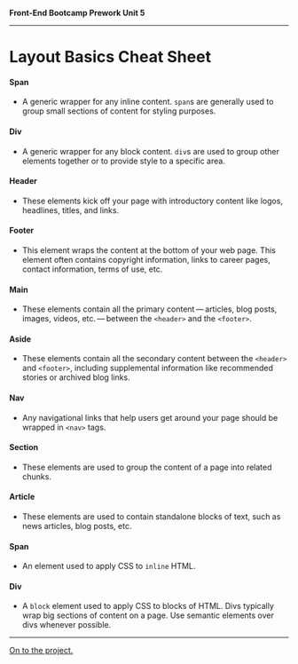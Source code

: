 **Front-End Bootcamp Prework Unit 5**

---

# Layout Basics Cheat Sheet

#### Span
* A generic wrapper for any inline content. `span`s are generally used to group small sections of content for styling purposes.

#### Div
* A generic wrapper for any block content. `div`s are used to group other elements together or to provide style to a specific area.

#### Header
* These elements kick off your page with introductory content like logos, headlines, titles, and links.

#### Footer
* This element wraps the content at the bottom of your web page. This element often contains copyright information, links to career pages, contact information, terms of use, etc.

#### Main
* These elements contain all the primary content — articles, blog posts, images, videos, etc. — between the `<header>` and the `<footer>`.

#### Aside
* These elements contain all the secondary content between the `<header>` and `<footer>`, including supplemental information like recommended stories or archived blog links.

#### Nav
* Any navigational links that help users get around your page should be wrapped in `<nav>` tags.

#### Section
* These elements are used to group the content of a page into related chunks.

#### Article
* These elements are used to contain standalone blocks of text, such as news articles, blog posts, etc.

#### Span
* An element used to apply CSS to `inline` HTML.

#### Div
* A `block` element used to apply CSS to blocks of HTML. Divs typically wrap big sections of content on a page. Use semantic elements over divs whenever possible.


---

[On to the project.](../06_project/project-overview.md)
